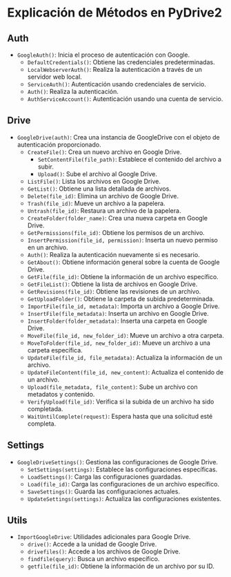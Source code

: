 
# Explicación de Métodos en PyDrive2

## Auth
- `GoogleAuth()`: Inicia el proceso de autenticación con Google.
  - `DefaultCredentials()`: Obtiene las credenciales predeterminadas.
  - `LocalWebserverAuth()`: Realiza la autenticación a través de un servidor web local.
  - `ServiceAuth()`: Autenticación usando credenciales de servicio.
  - `Auth()`: Realiza la autenticación.
  - `AuthServiceAccount()`: Autenticación usando una cuenta de servicio.

## Drive
- `GoogleDrive(auth)`: Crea una instancia de GoogleDrive con el objeto de autenticación proporcionado.
  - `CreateFile()`: Crea un nuevo archivo en Google Drive.
    - `SetContentFile(file_path)`: Establece el contenido del archivo a subir.
    - `Upload()`: Sube el archivo al Google Drive.
  - `ListFile()`: Lista los archivos en Google Drive.
  - `GetList()`: Obtiene una lista detallada de archivos.
  - `Delete(file_id)`: Elimina un archivo de Google Drive.
  - `Trash(file_id)`: Mueve un archivo a la papelera.
  - `Untrash(file_id)`: Restaura un archivo de la papelera.
  - `CreateFolder(folder_name)`: Crea una nueva carpeta en Google Drive.
  - `GetPermissions(file_id)`: Obtiene los permisos de un archivo.
  - `InsertPermission(file_id, permission)`: Inserta un nuevo permiso en un archivo.
  - `Auth()`: Realiza la autenticación nuevamente si es necesario.
  - `GetAbout()`: Obtiene información general sobre la cuenta de Google Drive.
  - `GetFile(file_id)`: Obtiene la información de un archivo específico.
  - `GetFileList()`: Obtiene la lista de archivos en Google Drive.
  - `GetRevisions(file_id)`: Obtiene las revisiones de un archivo.
  - `GetUploadFolder()`: Obtiene la carpeta de subida predeterminada.
  - `ImportFile(file_id, metadata)`: Importa un archivo a Google Drive.
  - `InsertFile(file_metadata)`: Inserta un archivo en Google Drive.
  - `InsertFolder(folder_metadata)`: Inserta una carpeta en Google Drive.
  - `MoveFile(file_id, new_folder_id)`: Mueve un archivo a otra carpeta.
  - `MoveToFolder(file_id, new_folder_id)`: Mueve un archivo a una carpeta específica.
  - `UpdateFile(file_id, file_metadata)`: Actualiza la información de un archivo.
  - `UpdateFileContent(file_id, new_content)`: Actualiza el contenido de un archivo.
  - `Upload(file_metadata, file_content)`: Sube un archivo con metadatos y contenido.
  - `VerifyUpload(file_id)`: Verifica si la subida de un archivo ha sido completada.
  - `WaitUntilComplete(request)`: Espera hasta que una solicitud esté completa.

## Settings
- `GoogleDriveSettings()`: Gestiona las configuraciones de Google Drive.
  - `SetSettings(settings)`: Establece las configuraciones específicas.
  - `LoadSettings()`: Carga las configuraciones guardadas.
  - `Load(file_id)`: Carga las configuraciones de un archivo específico.
  - `SaveSettings()`: Guarda las configuraciones actuales.
  - `UpdateSettings(settings)`: Actualiza las configuraciones existentes.

## Utils
- `ImportGoogleDrive`: Utilidades adicionales para Google Drive.
  - `drive()`: Accede a la unidad de Google Drive.
  - `drivefiles()`: Accede a los archivos de Google Drive.
  - `findfile(query)`: Busca un archivo específico.
  - `getfile(file_id)`: Obtiene la información de un archivo por su ID.
